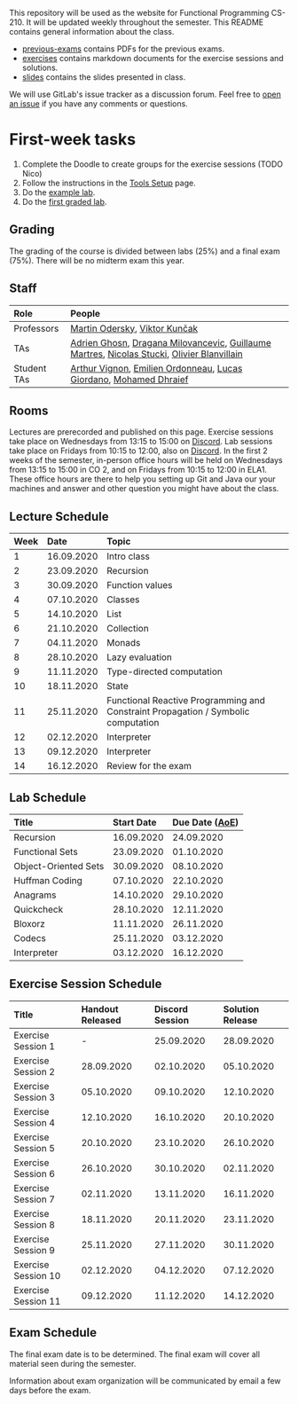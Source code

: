 This repository will be used as the website for Functional Programming CS-210. It will be updated weekly throughout the semester. This README contains general information about the class.

- [previous-exams](previous-exams) contains PDFs for the previous exams.
- [exercises](exercises) contains markdown documents for the exercise sessions and solutions.
- [slides](slides) contains the slides presented in class.

We will use GitLab's issue tracker as a discussion forum. Feel free to [open an issue](https://gitlab.epfl.ch/lamp/cs210-2020/issues/new) if you have any comments or questions.

# First-week tasks

1. Complete the Doodle to create groups for the exercise sessions (TODO Nico)
2. Follow the instructions in the [Tools Setup](labs/tools-setup.md) page.
3. Do the [example lab](labs/example-lab.md).
4. Do the [first graded lab](labs/lab-1.md).

## Grading

The grading of the course is divided between labs (25%) and a final exam (75%). There will be no midterm exam this year.

## Staff

| Role        | People |
| :---        | :--- |
| Professors  | [Martin Odersky](https://people.epfl.ch/martin.odersky), [Viktor Kunčak](https://people.epfl.ch/viktor.kuncak) |
| TAs         | [Adrien Ghosn](https://people.epfl.ch/adrien.ghosn), [Dragana Milovancevic](https://people.epfl.ch/dragana.milovancevic), [Guillaume Martres](https://people.epfl.ch/guillaume.martres), [Nicolas Stucki](https://people.epfl.ch/nicolas.stucki), [Olivier Blanvillain](https://people.epfl.ch/olivier.blanvillain) |
| Student TAs | [Arthur Vignon](https://people.epfl.ch/arthur.vignon), [Emilien Ordonneau](https://people.epfl.ch/emilien.ordonneau), [Lucas Giordano](https://people.epfl.ch/lucas.giordano), [Mohamed Dhraief](https://people.epfl.ch/mohamed.dhraief) |

## Rooms

Lectures are prerecorded and published on this page.
Exercise sessions take place on Wednesdays from 13:15 to 15:00 on [Discord](https://discord.gg/8ud6UpE).
Lab sessions take place on Fridays from 10:15 to 12:00, also on [Discord](https://discord.gg/8ud6UpE).
In the first 2 weeks of the semester, in-person office hours will be held on Wednesdays from 13:15 to 15:00 in CO 2, and on Fridays from 10:15 to 12:00 in ELA1.
These office hours are there to help you setting up Git and Java our your machines and answer and other question you might have about the class.

## Lecture Schedule

<!-- date -d "30/09/2019 364 days" +"%d.%m.%Y" -->

| Week | Date        | Topic                  |
| :--  | :--         | :--                    |
| 1    | 16.09.2020  | Intro class            |
| 2    | 23.09.2020  | Recursion              |
| 3    | 30.09.2020  | Function values        |
| 4    | 07.10.2020  | Classes                |
| 5    | 14.10.2020  | List                   |
| 6    | 21.10.2020  | Collection             |
| 7    | 04.11.2020  | Monads                 |
| 8    | 28.10.2020  | Lazy evaluation        |
| 9    | 11.11.2020  | Type-directed computation |
| 10   | 18.11.2020  | State                  |
| 11   | 25.11.2020  | Functional Reactive Programming and Constraint Propagation / Symbolic computation |
| 12   | 02.12.2020  | Interpreter            |
| 13   | 09.12.2020  | Interpreter            |
| 14   | 16.12.2020  | Review for the exam    |

## Lab Schedule

| Title                | Start Date | Due Date ([AoE](https://en.wikipedia.org/wiki/Anywhere_on_Earth)) |
| :--                  | :--        | :--                |
| Recursion            | 16.09.2020 | 24.09.2020         |
| Functional Sets      | 23.09.2020 | 01.10.2020         |
| Object-Oriented Sets | 30.09.2020 | 08.10.2020         |
| Huffman Coding       | 07.10.2020 | 22.10.2020         |
| Anagrams             | 14.10.2020 | 29.10.2020         |
| Quickcheck           | 28.10.2020 | 12.11.2020         |
| Bloxorz              | 11.11.2020 | 26.11.2020         |
| Codecs               | 25.11.2020 | 03.12.2020         |
| Interpreter          | 03.12.2020 | 16.12.2020         |

## Exercise Session Schedule

| Title                | Handout Released | Discord Session | Solution Release |
| :--                  | :--              | :--          | :--              |
| Exercise Session 1   | -                | 25.09.2020   | 28.09.2020       |
| Exercise Session 2   | 28.09.2020       | 02.10.2020   | 05.10.2020       |
| Exercise Session 3   | 05.10.2020       | 09.10.2020   | 12.10.2020       |
| Exercise Session 4   | 12.10.2020       | 16.10.2020   | 20.10.2020       |
| Exercise Session 5   | 20.10.2020       | 23.10.2020   | 26.10.2020       |
| Exercise Session 6   | 26.10.2020       | 30.10.2020   | 02.11.2020       |
| Exercise Session 7   | 02.11.2020       | 13.11.2020   | 16.11.2020       |
| Exercise Session 8   | 18.11.2020       | 20.11.2020   | 23.11.2020       |
| Exercise Session 9   | 25.11.2020       | 27.11.2020   | 30.11.2020       |
| Exercise Session 10  | 02.12.2020       | 04.12.2020   | 07.12.2020       |
| Exercise Session 11  | 09.12.2020       | 11.12.2020   | 14.12.2020       |

## Exam Schedule

The final exam date is to be determined. The final exam will cover all material seen during the semester.

Information about exam organization will be communicated by email a few days before the exam.
